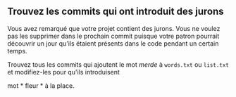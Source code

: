 ## Trouvez les commits qui ont introduit des jurons

Vous avez remarqué que votre projet contient des jurons. 
Vous ne voulez pas les supprimer dans le prochain commit puisque votre patron pourrait découvrir un jour qu'ils étaient présents dans le code pendant un certain temps.


Trouvez tous les commits qui ajoutent le mot *merde* à `words.txt` ou `list.txt` et modifiez-les pour qu'ils introduisent

mot * fleur * à la place.
